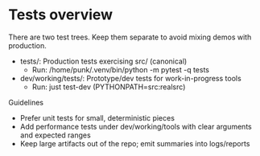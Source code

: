 # Tests overview

There are two test trees. Keep them separate to avoid mixing demos with production.

- tests/: Production tests exercising src/ (canonical)
  - Run: /home/punk/.venv/bin/python -m pytest -q tests
- dev/working/tests/: Prototype/dev tests for work-in-progress tools
  - Run: just test-dev (PYTHONPATH=src:realsrc)

Guidelines
- Prefer unit tests for small, deterministic pieces
- Add performance tests under dev/working/tools with clear arguments and expected ranges
- Keep large artifacts out of the repo; emit summaries into logs/reports
